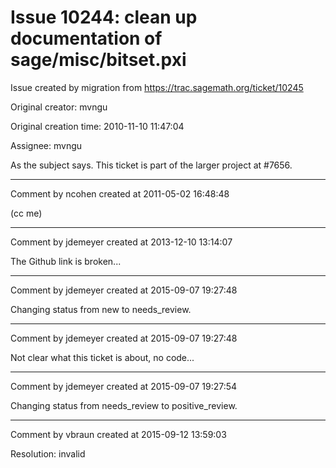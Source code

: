 # Issue 10244: clean up documentation of sage/misc/bitset.pxi

Issue created by migration from https://trac.sagemath.org/ticket/10245

Original creator: mvngu

Original creation time: 2010-11-10 11:47:04

Assignee: mvngu

As the subject says. This ticket is part of the larger project at #7656.


---

Comment by ncohen created at 2011-05-02 16:48:48

(cc me)


---

Comment by jdemeyer created at 2013-12-10 13:14:07

The Github link is broken...


---

Comment by jdemeyer created at 2015-09-07 19:27:48

Changing status from new to needs_review.


---

Comment by jdemeyer created at 2015-09-07 19:27:48

Not clear what this ticket is about, no code...


---

Comment by jdemeyer created at 2015-09-07 19:27:54

Changing status from needs_review to positive_review.


---

Comment by vbraun created at 2015-09-12 13:59:03

Resolution: invalid
